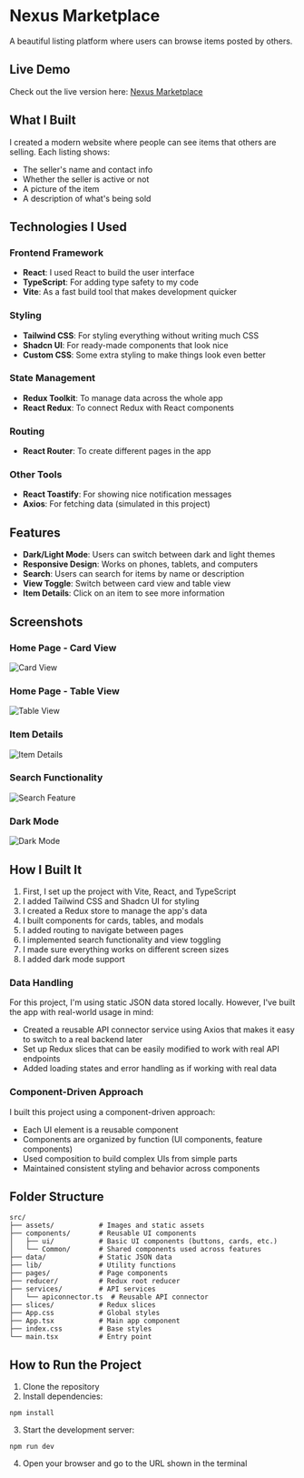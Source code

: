 # Nexus Marketplace

A beautiful listing platform where users can browse items posted by others.

## Live Demo

Check out the live version here: [Nexus Marketplace](https://nexus-marketplace.netlify.app/users)

## What I Built

I created a modern website where people can see items that others are selling. Each listing shows:
- The seller's name and contact info
- Whether the seller is active or not
- A picture of the item
- A description of what's being sold

## Technologies I Used

### Frontend Framework
- **React**: I used React to build the user interface
- **TypeScript**: For adding type safety to my code
- **Vite**: As a fast build tool that makes development quicker

### Styling
- **Tailwind CSS**: For styling everything without writing much CSS
- **Shadcn UI**: For ready-made components that look nice
- **Custom CSS**: Some extra styling to make things look even better

### State Management
- **Redux Toolkit**: To manage data across the whole app
- **React Redux**: To connect Redux with React components

### Routing
- **React Router**: To create different pages in the app

### Other Tools
- **React Toastify**: For showing nice notification messages
- **Axios**: For fetching data (simulated in this project)

## Features

- **Dark/Light Mode**: Users can switch between dark and light themes
- **Responsive Design**: Works on phones, tablets, and computers
- **Search**: Users can search for items by name or description
- **View Toggle**: Switch between card view and table view
- **Item Details**: Click on an item to see more information

## Screenshots

### Home Page - Card View
![Card View](./src/images/Screenshot%20\(11\).png)

### Home Page - Table View
![Table View](./src/images/Screenshot%20\(12\).png)

### Item Details
![Item Details](./src/images/Screenshot%20\(13\).png)

### Search Functionality
![Search Feature](./src/images/Screenshot%20\(14\).png)

### Dark Mode
![Dark Mode](./src/images/Screenshot%20\(15\).png)

## How I Built It

1. First, I set up the project with Vite, React, and TypeScript
2. I added Tailwind CSS and Shadcn UI for styling
3. I created a Redux store to manage the app's data
4. I built components for cards, tables, and modals
5. I added routing to navigate between pages
6. I implemented search functionality and view toggling
7. I made sure everything works on different screen sizes
8. I added dark mode support

### Data Handling

For this project, I'm using static JSON data stored locally. However, I've built the app with real-world usage in mind:

- Created a reusable API connector service using Axios that makes it easy to switch to a real backend later
- Set up Redux slices that can be easily modified to work with real API endpoints
- Added loading states and error handling as if working with real data

### Component-Driven Approach

I built this project using a component-driven approach:

- Each UI element is a reusable component
- Components are organized by function (UI components, feature components)
- Used composition to build complex UIs from simple parts
- Maintained consistent styling and behavior across components

## Folder Structure

```
src/
├── assets/           # Images and static assets
├── components/       # Reusable UI components
│   ├── ui/           # Basic UI components (buttons, cards, etc.)
│   └── Common/       # Shared components used across features
├── data/             # Static JSON data
├── lib/              # Utility functions
├── pages/            # Page components
├── reducer/          # Redux root reducer
├── services/         # API services
│   └── apiconnector.ts  # Reusable API connector
├── slices/           # Redux slices
├── App.css           # Global styles
├── App.tsx           # Main app component
├── index.css         # Base styles
└── main.tsx          # Entry point
```

## How to Run the Project

1. Clone the repository
2. Install dependencies:
```
npm install
```
3. Start the development server:
```
npm run dev
```
4. Open your browser and go to the URL shown in the terminal




